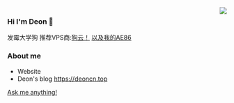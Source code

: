 <img align="right" src="https://github-readme-stats.amowu26.vercel.app/api?username=deoncn" />

### Hi I'm Deon 👋

发霉大学狗 推荐VPS商:[狗云！](https://www.dogyun.com/?ref=deoncn) [以及我的AE86](https://vm.dogyun.com/server/2465)

### About me

- Website 
- Deon's blog https://deoncn.top

[Ask me anything!](https://github.com/deoncn/deoncn/issues/new)
